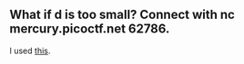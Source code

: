 ## What if d is too small? Connect with nc mercury.picoctf.net 62786.

I used [this](https://www.dcode.fr/rsa-cipher).
